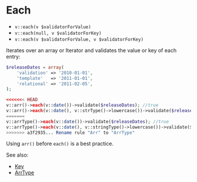 # Each

- `v::each(v $validatorForValue)`
- `v::each(null, v $validatorForKey)`
- `v::each(v $validatorForValue, v $validatorForKey)`

Iterates over an array or Iterator and validates the value or key
of each entry:

```php
$releaseDates = array(
    'validation' => '2010-01-01',
    'template'   => '2011-01-01',
    'relational' => '2011-02-05',
);

<<<<<<< HEAD
v::arr()->each(v::date())->validate($releaseDates); //true
v::arr()->each(v::date(), v::strType()->lowercase())->validate($releaseDates); //true
=======
v::arrType()->each(v::date())->validate($releaseDates); //true
v::arrType()->each(v::date(), v::stringType()->lowercase())->validate($releaseDates); //true
>>>>>>> a3f2935... Rename rule "Arr" to "ArrType"
```

Using `arr()` before `each()` is a best practice.

See also:

  * [Key](Key.md)
  * [ArrType](ArrType.md)
